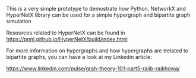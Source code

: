
This is a very simple prototype to demostrate how Python, NetworkX and HyperNetX library can be used for a simple hypergraph and bipartite graph simulation

Resources related to HyperNetX can be found in https://pnnl.github.io/HyperNetX/build/index.html

For more information on hypergraphs and how hypergraphs are trelated to bipartite graphs, you can have a look at my Linkedin article:

https://www.linkedin.com/pulse/grah-theory-101-part5-rajib-rajkhowa/
